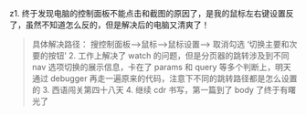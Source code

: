 z1. 终于发现电脑的控制面板不能点击和截图的原因了，是我的鼠标左右键设置反了，虽然不知道怎么反的，但是解决后的电脑又清爽了！

> 具体解决路径：
> 搜控制面板-->鼠标-->鼠标设置--> 取消勾选 ‘切换主要和次要的按钮’ 2. 工作上解决了 watch 的问题，但是分页器的跳转涉及到不同 nav 选项切换的展示信息，卡在了 params 和 query 等多个判断上，明天通过 debugger 再走一遍原来的代码，注意下不同的跳转路径都是怎么设置的 3. 西语闯关第四十八天 4. 继续 cdr 书写，第一篇到了 body 了终于有曙光了
